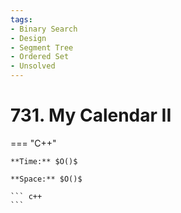 ```yaml
---
tags:
- Binary Search
- Design
- Segment Tree
- Ordered Set
- Unsolved
---
```



# 731. My Calendar II

=== "C++"

    **Time:** $O()$

    **Space:** $O()$

    ``` c++
    ```